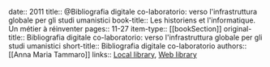 date:: 2011
title:: @Bibliografia digitale co-laboratorio: verso l'infrastruttura globale per gli studi umanistici
book-title:: Les historiens et l'informatique. Un métier à réinventer
pages:: 11-27
item-type:: [[bookSection]]
original-title:: Bibliografia digitale co-laboratorio: verso l'infrastruttura globale per gli studi umanistici
short-title:: Bibliografia digitale co-laboratorio
authors:: [[Anna Maria Tammaro]]
links:: [Local library](zotero://select/groups/2386895/items/546MV9MX), [Web library](https://www.zotero.org/groups/2386895/items/546MV9MX)
